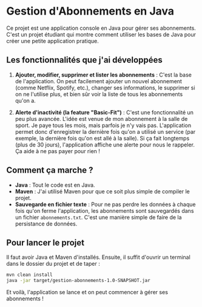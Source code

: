 # Gestion d'Abonnements en Java

Ce projet est une application console en Java pour gérer ses abonnements. C'est un projet étudiant qui montre comment utiliser les bases de Java pour créer une petite application pratique.

## Les fonctionnalités que j'ai développées

1.  **Ajouter, modifier, supprimer et lister les abonnements** : C'est la base de l'application. On peut facilement ajouter un nouvel abonnement (comme Netflix, Spotify, etc.), changer ses informations, le supprimer si on ne l'utilise plus, et bien sûr voir la liste de tous les abonnements qu'on a.

2.  **Alerte d'inactivité (la feature "Basic-Fit")** : C'est une fonctionnalité un peu plus avancée. L'idée est venue de mon abonnement à la salle de sport. Je paye tous les mois, mais parfois je n'y vais pas. L'application permet donc d'enregistrer la dernière fois qu'on a utilisé un service (par exemple, la dernière fois qu'on est allé à la salle). Si ça fait longtemps (plus de 30 jours), l'application affiche une alerte pour nous le rappeler. Ça aide à ne pas payer pour rien !

## Comment ça marche ?

*   **Java** : Tout le code est en Java.
*   **Maven** : J'ai utilisé Maven pour que ce soit plus simple de compiler le projet.
*   **Sauvegarde en fichier texte** : Pour ne pas perdre les données à chaque fois qu'on ferme l'application, les abonnements sont sauvegardés dans un fichier `abonnements.txt`. C'est une manière simple de faire de la persistance de données.

## Pour lancer le projet

Il faut avoir Java et Maven d'installés. Ensuite, il suffit d'ouvrir un terminal dans le dossier du projet et de taper :

```bash
mvn clean install
java -jar target/gestion-abonnements-1.0-SNAPSHOT.jar
```

Et voilà, l'application se lance et on peut commencer à gérer ses abonnements !
